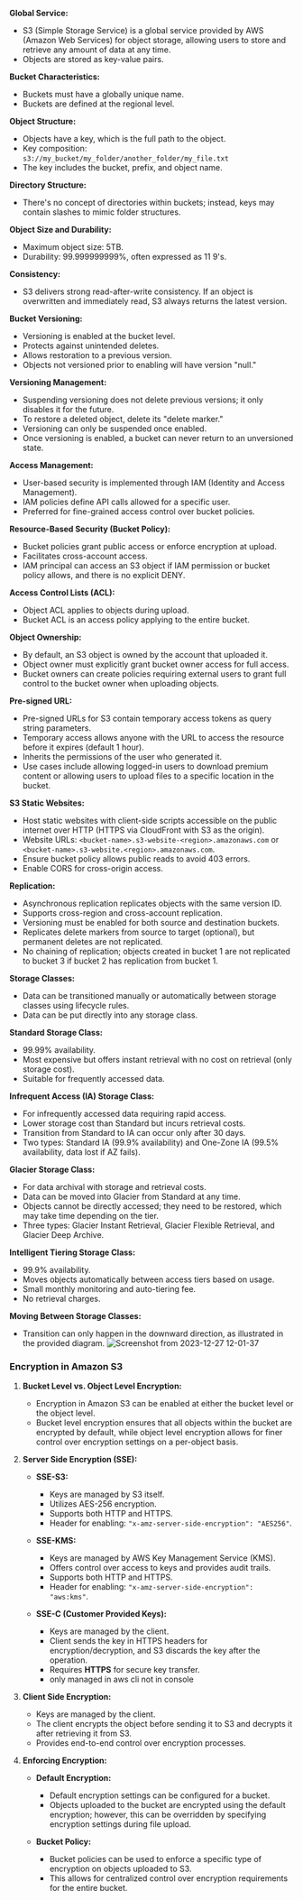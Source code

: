 **Global Service:**
- S3 (Simple Storage Service) is a global service provided by AWS (Amazon Web Services) for object storage, allowing users to store and retrieve any amount of data at any time.
- Objects are stored as key-value pairs.

**Bucket Characteristics:**
- Buckets must have a globally unique name.
- Buckets are defined at the regional level.

**Object Structure:**
- Objects have a key, which is the full path to the object.
- Key composition: `s3://my_bucket/my_folder/another_folder/my_file.txt`
- The key includes the bucket, prefix, and object name.

**Directory Structure:**
- There's no concept of directories within buckets; instead, keys may contain slashes to mimic folder structures.

**Object Size and Durability:**
- Maximum object size: 5TB.
- Durability: 99.999999999%, often expressed as 11 9's.

**Consistency:**
- S3 delivers strong read-after-write consistency. If an object is overwritten and immediately read, S3 always returns the latest version.

**Bucket Versioning:**
- Versioning is enabled at the bucket level.
- Protects against unintended deletes.
- Allows restoration to a previous version.
- Objects not versioned prior to enabling will have version "null."

**Versioning Management:**
- Suspending versioning does not delete previous versions; it only disables it for the future.
- To restore a deleted object, delete its "delete marker."
- Versioning can only be suspended once enabled.
- Once versioning is enabled, a bucket can never return to an unversioned state.

**Access Management:**
- User-based security is implemented through IAM (Identity and Access Management).
- IAM policies define API calls allowed for a specific user.
- Preferred for fine-grained access control over bucket policies.

**Resource-Based Security (Bucket Policy):**
- Bucket policies grant public access or enforce encryption at upload.
- Facilitates cross-account access.
- IAM principal can access an S3 object if IAM permission or bucket policy allows, and there is no explicit DENY.

**Access Control Lists (ACL):**
- Object ACL applies to objects during upload.
- Bucket ACL is an access policy applying to the entire bucket.

**Object Ownership:**
- By default, an S3 object is owned by the account that uploaded it.
- Object owner must explicitly grant bucket owner access for full access.
- Bucket owners can create policies requiring external users to grant full control to the bucket owner when uploading objects.

**Pre-signed URL:**
- Pre-signed URLs for S3 contain temporary access tokens as query string parameters.
- Temporary access allows anyone with the URL to access the resource before it expires (default 1 hour).
- Inherits the permissions of the user who generated it.
- Use cases include allowing logged-in users to download premium content or allowing users to upload files to a specific location in the bucket.

**S3 Static Websites:**
- Host static websites with client-side scripts accessible on the public internet over HTTP (HTTPS via CloudFront with S3 as the origin).
- Website URLs: `<bucket-name>.s3-website-<region>.amazonaws.com` or `<bucket-name>.s3-website.<region>.amazonaws.com`.
- Ensure bucket policy allows public reads to avoid 403 errors.
- Enable CORS for cross-origin access.

**Replication:**
- Asynchronous replication replicates objects with the same version ID.
- Supports cross-region and cross-account replication.
- Versioning must be enabled for both source and destination buckets.
- Replicates delete markers from source to target (optional), but permanent deletes are not replicated.
- No chaining of replication; objects created in bucket 1 are not replicated to bucket 3 if bucket 2 has replication from bucket 1.

**Storage Classes:**
- Data can be transitioned manually or automatically between storage classes using lifecycle rules.
- Data can be put directly into any storage class.
  
**Standard Storage Class:**
- 99.99% availability.
- Most expensive but offers instant retrieval with no cost on retrieval (only storage cost).
- Suitable for frequently accessed data.

**Infrequent Access (IA) Storage Class:**
- For infrequently accessed data requiring rapid access.
- Lower storage cost than Standard but incurs retrieval costs.
- Transition from Standard to IA can occur only after 30 days.
- Two types: Standard IA (99.9% availability) and One-Zone IA (99.5% availability, data lost if AZ fails).

**Glacier Storage Class:**
- For data archival with storage and retrieval costs.
- Data can be moved into Glacier from Standard at any time.
- Objects cannot be directly accessed; they need to be restored, which may take time depending on the tier.
- Three types: Glacier Instant Retrieval, Glacier Flexible Retrieval, and Glacier Deep Archive.

**Intelligent Tiering Storage Class:**
- 99.9% availability.
- Moves objects automatically between access tiers based on usage.
- Small monthly monitoring and auto-tiering fee.
- No retrieval charges.

**Moving Between Storage Classes:**
- Transition can only happen in the downward direction, as illustrated in the provided diagram.
![Screenshot from 2023-12-27 12-01-37](https://github.com/ishtiaqSamdani/ASSOCIATE-CERTIFICATION/assets/82057297/208f1789-c7c6-4e8f-9d3c-505cdb23b1df)

### **Encryption in Amazon S3**

1. **Bucket Level vs. Object Level Encryption:**
   - Encryption in Amazon S3 can be enabled at either the bucket level or the object level.
   - Bucket level encryption ensures that all objects within the bucket are encrypted by default, while object level encryption allows for finer control over encryption settings on a per-object basis.

2. **Server Side Encryption (SSE):**
   - **SSE-S3:**
     - Keys are managed by S3 itself.
     - Utilizes AES-256 encryption.
     - Supports both HTTP and HTTPS.
     - Header for enabling: `"x-amz-server-side-encryption": "AES256"`.

   - **SSE-KMS:**
     - Keys are managed by AWS Key Management Service (KMS).
     - Offers control over access to keys and provides audit trails.
     - Supports both HTTP and HTTPS.
     - Header for enabling: `"x-amz-server-side-encryption": "aws:kms"`.

   - **SSE-C (Customer Provided Keys):**
     - Keys are managed by the client.
     - Client sends the key in HTTPS headers for encryption/decryption, and S3 discards the key after the operation.
     - Requires **HTTPS** for secure key transfer.
     - only managed in aws cli not in console

3. **Client Side Encryption:**
   - Keys are managed by the client.
   - The client encrypts the object before sending it to S3 and decrypts it after retrieving it from S3.
   - Provides end-to-end control over encryption processes.

4. **Enforcing Encryption:**
   - **Default Encryption:**
     - Default encryption settings can be configured for a bucket.
     - Objects uploaded to the bucket are encrypted using the default encryption; however, this can be overridden by specifying encryption settings during file upload.

   - **Bucket Policy:**
     - Bucket policies can be used to enforce a specific type of encryption on objects uploaded to S3.
     - This allows for centralized control over encryption requirements for the entire bucket.
